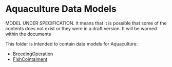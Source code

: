 # Aquaculture Data Models

MODEL UNDER SPECIFICATION. It means that it is possible that some of the contents does not exist or they were in a draft version. It will be warned within the documents

This folder is intended to contain data models for Aquaculture: 

-   [BreedingOperation](https://github.com/smart-data-models/dataModel.Aquaculture/tree/master/BreedingOperation)
-   [FishCointaiment](https://github.com/smart-data-models/dataModel.Aquaculture/tree/master/FishCointaiment)
